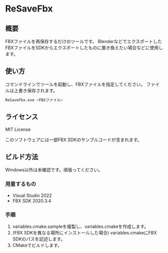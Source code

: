 # ReSaveFbx

## 概要

FBXファイルを再保存するだけのツールです。
BlenderなどでエクスポートしたFBXファイルをSDKからエクスポートしたものに置き換えたい場合などに使用します。

## 使い方

コマンドラインでツールを起動し、FBXファイルを指定してください。
ファイルは上書き保存されます。

```bash
ReSaveFbx.exe <FBXファイル>
```

## ライセンス

MIT License

このソフトウェアには一部FBX SDKのサンプルコードが含まれます。

## ビルド方法

Windows以外は未確認です。頑張ってください。

### 用意するもの

- Visual Studio 2022
- FBX SDK 2020.3.4

### 手順

1. variables.cmake.sampleを複製し、variables.cmakeを作成します。
1. (FBX SDKを異なる場所にインストールした場合) variables.cmakeにFBX SDKのパスを記述します。
1. CMakeでビルドします。

